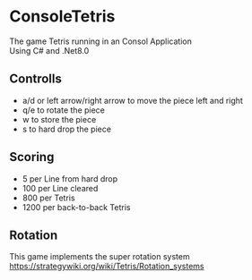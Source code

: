 # ConsoleTetris
The game Tetris running in an Consol Application<br>
Using C# and .Net8.0
## Controlls
- a/d or left arrow/right arrow to move the piece left and right
- q/e to rotate the piece
- w to store the piece
- s to hard drop the piece
## Scoring
- 5 per Line from hard drop
- 100 per Line cleared
- 800 per Tetris
- 1200 per back-to-back Tetris
## Rotation
This game implements the super rotation system<br>
https://strategywiki.org/wiki/Tetris/Rotation_systems